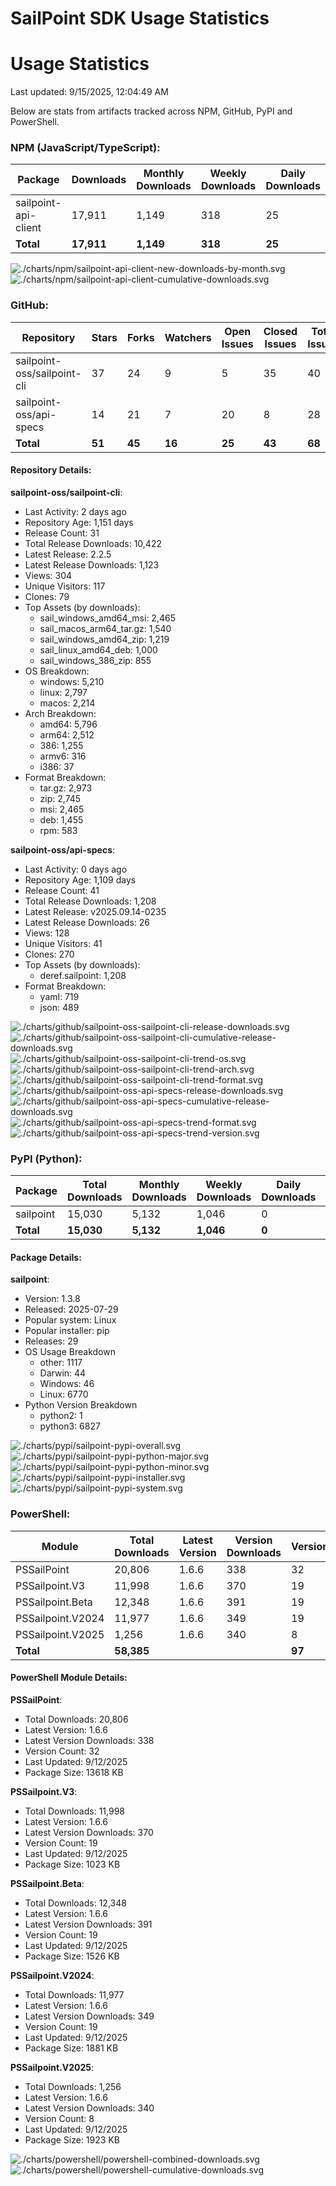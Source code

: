 # SailPoint SDK Usage Statistics

<!-- METRICS_START -->
# Usage Statistics
    
Last updated: 9/15/2025, 12:04:49 AM

Below are stats from artifacts tracked across NPM, GitHub, PyPI and PowerShell.
    
### NPM (JavaScript/TypeScript): 

| Package | Downloads | Monthly Downloads | Weekly Downloads | Daily Downloads |
| --- | --- | --- | --- | --- |
| sailpoint-api-client | 17,911 | 1,149 | 318 | 25 |
| **Total** | **17,911** | **1,149** | **318** | **25** | | | | |

![./charts/npm/sailpoint-api-client-new-downloads-by-month.svg](./charts/npm/sailpoint-api-client-new-downloads-by-month.svg)
![./charts/npm/sailpoint-api-client-cumulative-downloads.svg](./charts/npm/sailpoint-api-client-cumulative-downloads.svg)

### GitHub: 

| Repository | Stars | Forks | Watchers | Open Issues | Closed Issues | Total Issues | Release Downloads | Releases | Latest Release | Language |
| --- | --- | --- | --- | --- | --- | --- | --- | --- | --- | --- |
| sailpoint-oss/sailpoint-cli | 37 | 24 | 9 | 5 | 35 | 40 | 10,422 | 31 | 2.2.5 | Go |
| sailpoint-oss/api-specs | 14 | 21 | 7 | 20 | 8 | 28 | 1,208 | 41 | v2025.09.14-0235 | JavaScript |
| **Total** | **51** | **45** | **16** | **25** | **43** | **68** | **11,630** | **72** | | |

#### Repository Details:

**sailpoint-oss/sailpoint-cli**:
- Last Activity: 2 days ago
- Repository Age: 1,151 days
- Release Count: 31
- Total Release Downloads: 10,422
- Latest Release: 2.2.5
- Latest Release Downloads: 1,123
- Views: 304
- Unique Visitors: 117
- Clones: 79
- Top Assets (by downloads):
  - sail_windows_amd64_msi: 2,465
  - sail_macos_arm64_tar.gz: 1,540
  - sail_windows_amd64_zip: 1,219
  - sail_linux_amd64_deb: 1,000
  - sail_windows_386_zip: 855
- OS Breakdown:
  - windows: 5,210
  - linux: 2,797
  - macos: 2,214
- Arch Breakdown:
  - amd64: 5,796
  - arm64: 2,512
  - 386: 1,255
  - armv6: 316
  - i386: 37
- Format Breakdown:
  - tar.gz: 2,973
  - zip: 2,745
  - msi: 2,465
  - deb: 1,455
  - rpm: 583

**sailpoint-oss/api-specs**:
- Last Activity: 0 days ago
- Repository Age: 1,109 days
- Release Count: 41
- Total Release Downloads: 1,208
- Latest Release: v2025.09.14-0235
- Latest Release Downloads: 26
- Views: 128
- Unique Visitors: 41
- Clones: 270
- Top Assets (by downloads):
  - deref.sailpoint: 1,208
- Format Breakdown:
  - yaml: 719
  - json: 489



![./charts/github/sailpoint-oss-sailpoint-cli-release-downloads.svg](./charts/github/sailpoint-oss-sailpoint-cli-release-downloads.svg)
![./charts/github/sailpoint-oss-sailpoint-cli-cumulative-release-downloads.svg](./charts/github/sailpoint-oss-sailpoint-cli-cumulative-release-downloads.svg)
![./charts/github/sailpoint-oss-sailpoint-cli-trend-os.svg](./charts/github/sailpoint-oss-sailpoint-cli-trend-os.svg)
![./charts/github/sailpoint-oss-sailpoint-cli-trend-arch.svg](./charts/github/sailpoint-oss-sailpoint-cli-trend-arch.svg)
![./charts/github/sailpoint-oss-sailpoint-cli-trend-format.svg](./charts/github/sailpoint-oss-sailpoint-cli-trend-format.svg)
![./charts/github/sailpoint-oss-api-specs-release-downloads.svg](./charts/github/sailpoint-oss-api-specs-release-downloads.svg)
![./charts/github/sailpoint-oss-api-specs-cumulative-release-downloads.svg](./charts/github/sailpoint-oss-api-specs-cumulative-release-downloads.svg)
![./charts/github/sailpoint-oss-api-specs-trend-format.svg](./charts/github/sailpoint-oss-api-specs-trend-format.svg)
![./charts/github/sailpoint-oss-api-specs-trend-version.svg](./charts/github/sailpoint-oss-api-specs-trend-version.svg)

### PyPI (Python): 

| Package | Total Downloads | Monthly Downloads | Weekly Downloads | Daily Downloads | Version |
| --- | --- | --- | --- | --- | --- |
| sailpoint | 15,030 | 5,132 | 1,046 | 0 | 1.3.8 |
| **Total** | **15,030** | **5,132** | **1,046** | **0** | | |

#### Package Details:

**sailpoint**:
- Version: 1.3.8
- Released: 2025-07-29
- Popular system: Linux
- Popular installer: pip
- Releases: 29
- OS Usage Breakdown 
  - other: 1117
  - Darwin: 44
  - Windows: 46
  - Linux: 6770
- Python Version Breakdown 
  - python2: 1
  - python3: 6827


![./charts/pypi/sailpoint-pypi-overall.svg](./charts/pypi/sailpoint-pypi-overall.svg)
![./charts/pypi/sailpoint-pypi-python-major.svg](./charts/pypi/sailpoint-pypi-python-major.svg)
![./charts/pypi/sailpoint-pypi-python-minor.svg](./charts/pypi/sailpoint-pypi-python-minor.svg)
![./charts/pypi/sailpoint-pypi-installer.svg](./charts/pypi/sailpoint-pypi-installer.svg)
![./charts/pypi/sailpoint-pypi-system.svg](./charts/pypi/sailpoint-pypi-system.svg)

### PowerShell: 

| Module | Total Downloads | Latest Version | Version Downloads | Versions | Last Updated |
| --- | --- | --- | --- | --- | --- |
| PSSailPoint | 20,806 | 1.6.6 | 338 | 32 | 9/12/2025 |
| PSSailpoint.V3 | 11,998 | 1.6.6 | 370 | 19 | 9/12/2025 |
| PSSailpoint.Beta | 12,348 | 1.6.6 | 391 | 19 | 9/12/2025 |
| PSSailpoint.V2024 | 11,977 | 1.6.6 | 349 | 19 | 9/12/2025 |
| PSSailpoint.V2025 | 1,256 | 1.6.6 | 340 | 8 | 9/12/2025 |
| **Total** | **58,385** | | | **97** | |

#### PowerShell Module Details:

**PSSailPoint**:
- Total Downloads: 20,806
- Latest Version: 1.6.6
- Latest Version Downloads: 338
- Version Count: 32
- Last Updated: 9/12/2025
- Package Size: 13618 KB

**PSSailpoint.V3**:
- Total Downloads: 11,998
- Latest Version: 1.6.6
- Latest Version Downloads: 370
- Version Count: 19
- Last Updated: 9/12/2025
- Package Size: 1023 KB

**PSSailpoint.Beta**:
- Total Downloads: 12,348
- Latest Version: 1.6.6
- Latest Version Downloads: 391
- Version Count: 19
- Last Updated: 9/12/2025
- Package Size: 1526 KB

**PSSailpoint.V2024**:
- Total Downloads: 11,977
- Latest Version: 1.6.6
- Latest Version Downloads: 349
- Version Count: 19
- Last Updated: 9/12/2025
- Package Size: 1881 KB

**PSSailpoint.V2025**:
- Total Downloads: 1,256
- Latest Version: 1.6.6
- Latest Version Downloads: 340
- Version Count: 8
- Last Updated: 9/12/2025
- Package Size: 1923 KB



![./charts/powershell/powershell-combined-downloads.svg](./charts/powershell/powershell-combined-downloads.svg)
![./charts/powershell/powershell-cumulative-downloads.svg](./charts/powershell/powershell-cumulative-downloads.svg)


<!-- METRICS_END -->

